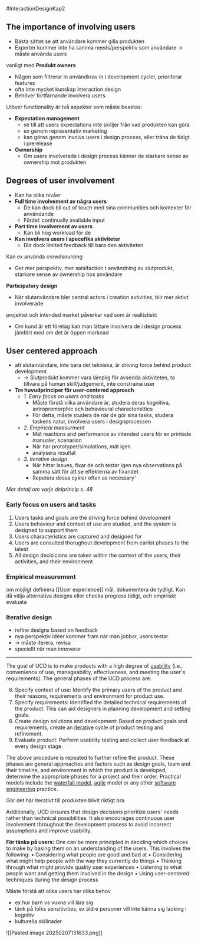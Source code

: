 #InteractionDesignKap2


## The importance of involving users
- Bästa sättet se att användare kommer gilla produkten
- Experter kommer inte ha samma needs/perspektiv som användare -> måste använda users

vanligt med **Produkt owners**
- Någon som filtrerar in användkrav in i development cycler, prioriterar features
- ofta inte mycket kunskap interaction design
- Behöver fortfarnande involvera users

Utöver functionality är två aspekter som måste beaktas:
- **Expectation management**
	- se till att users expectations inte skilljer från vad produkten kan göra
	- ex genom representativ marketing
	- kan göras genom involva users i design process, eller träna de tidigt i prerelease
- **Ownership**
	- Om users involverade i design process känner de starkare sense av ownership mot produkten

## Degrees of user involvement
- Kan ha olika nivåer
- **Full time involvement av några users**
	- De kan dock bli out of touch med sina communities och kontexter för användande
	- Fördel: continually avaliable input
- **Part time involvement av users**
	- Kan bli hög workload för de
- **Kan involvera users i specefika aktiviteter**
	- Blir dock limited feedback till bara den aktiviteten

Kan ex använda crowdsourcing
- Ger mer perspektiv, mer satsifaction t användning av slutprodukt, starkare sense av ownership hos användare

**Participatory design**
- När slutanvändare bler central actors i creation avtivities, blir mer aktivt involverade

projektet och intended market påverkar vad som är realitstiskt
- Om kund är ett företag kan man lättare involvera de i design process jämfört med om det är öppen marknad

## User centered approach
- att slutanvändare, inte bara det tekniska, är driving force behind product development
	- -> Slutprodukt kommer vara lämplig för avsedda aktiviteten, ta tillvara på human skill/judgement, inte constraina user
- **Tre huvudprinciper för user-centered approach**
	- *1. Early focus on users and tasks*
		- Måste förstå vilka användare är, studera deras kognitiva, antropromorphic och behavioural characteristtics
		- För detta, måste studera de när de gör sina tasks, studera taskens natur, involvera users i designprocessen
	- *2. Empirical measurment*
		- Mät reactions and performance av intended users för ex printade manualer, scenarion
		- När har prototyper/simulations, mät igen
		- analysera resultat
	- *3. Iterative design*
		- När hittar issues, fixar de och testar igen nya observations på samma sätt för att se effekterna av fixandet
		- Repetera dessa cykler often as necessary'

*Mer detalj om varje delprincip s. 48*
### Early focus on users and tasks
1. Users tasks and goals are the driving force behind development
2. Users behaviour and context of use are studied, and the system is designed to support them
3. Users characteristics are captured and designed for
4. Users are consulted thorughout development from earlist phases to the latest
5. All design decisicions are taken within the context of the users, their activities, and their environment

### Empirical measurement
om möjligt definiera [[User experience]] mål, dokumentera de tydligt. Kan då välja alternativa designs eller checka progress tidigt, och empiriskt evaluata

### Iterative design
- refine designs based on feedback
- nya perspektiv idéer kommer fram när man jobbar, users testar
- -> måste iterera, revisa
- speciellt när man innoverar

----
The goal of UCD is to make products with a high degree of [usability](https://en.wikipedia.org/wiki/Usability "Usability") (i.e., convenience of use, manageability, effectiveness, and meeting the user's requirements). The general phases of the UCD process are:

6. Specify context of use: Identify the primary users of the product and their reasons, requirements and environment for product use.
7. Specify requirements: Identified the detailed technical requirements of the product. This can aid designers in planning development and setting goals.
8. Create design solutions and development: Based on product goals and requirements, create an [iterative](https://en.wikipedia.org/wiki/Iterative_design "Iterative design") cycle of product testing and refinement.
9. Evaluate product: Perform usability testing and collect user feedback at every design stage.

The above procedure is repeated to further refine the product. These phases are general approaches and factors such as design goals, team and their timeline, and environment in which the product is developed, determine the appropriate phases for a project and their order. Practical models include the [waterfall model](https://en.wikipedia.org/wiki/Waterfall_model "Waterfall model"), [agile](https://en.wikipedia.org/wiki/Agile_management "Agile management") model or any other [software engineering](https://en.wikipedia.org/wiki/Software_engineering "Software engineering") practice.

Gör det här iterativt till produkten blivit riktigt bra

Additionally, UCD ensures that design decisions prioritize users' needs rather than technical possibilities. It also encourages continuous user involvement throughout the development process to avoid incorrect assumptions and improve usability​.

**För tänka på users:**
One can be more principled in deciding which choices to make by basing them on an understanding of the users. This involves the following: • Considering what people are good and bad at • Considering what might help people with the way they currently do things • Thinking through what might provide quality user experiences • Listening to what people want and getting them involved in the design • Using user-centered techniques during the design process

Måste förstå att olika users har olika behov
- ex hur barn vs vuxna vill lära sig
- tänk på folks sensitivities, ex äldre personer vill inte känna sig lacking i kognitiv
- kulturella skillnader

![[Pasted image 20250207131633.png]]
